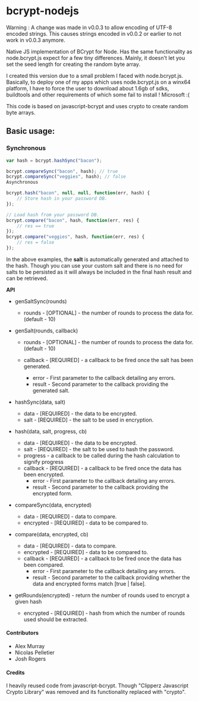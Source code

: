 # bcrypt-nodejs

Warning : A change was made in v0.0.3 to allow encoding of UTF-8 encoded strings. This causes strings encoded in v0.0.2 or earlier to not work in v0.0.3 anymore.

Native JS implementation of BCrypt for Node. Has the same functionality as node.bcrypt.js expect for a few tiny differences. Mainly, it doesn't let you set the seed length for creating the random byte array.

I created this version due to a small problem I faced with node.bcrypt.js. Basically, to deploy one of my apps which uses node.bcrypt.js on a winx64 platform, I have to force the user to download about 1.6gb of sdks, buildtools and other requirements of which some fail to install ! Microsoft :(

This code is based on javascript-bcrypt and uses crypto to create random byte arrays.

## Basic usage:

### Synchronous
```javascript
var hash = bcrypt.hashSync("bacon");

bcrypt.compareSync("bacon", hash); // true
bcrypt.compareSync("veggies", hash); // false
Asynchronous

bcrypt.hash("bacon", null, null, function(err, hash) {
    // Store hash in your password DB.
});

// Load hash from your password DB.
bcrypt.compare("bacon", hash, function(err, res) {
    // res == true
});
bcrypt.compare("veggies", hash, function(err, res) {
    // res = false
});
```

In the above examples, the **salt** is automatically generated and attached to the hash. Though you can use your custom salt and there is no need for salts to be persisted as it will always be included in the final hash result and can be retrieved.

**API**


- genSaltSync(rounds)

    - rounds - [OPTIONAL] - the number of rounds to process the data for. (default - 10)


- genSalt(rounds, callback)

    - rounds - [OPTIONAL] - the number of rounds to process the data for. (default - 10)

    - callback - [REQUIRED] - a callback to be fired once the salt has been generated.

      - error - First parameter to the callback detailing any errors.
      - result - Second parameter to the callback providing the generated salt.


- hashSync(data, salt)
    - data - [REQUIRED] - the data to be encrypted.
    - salt - [REQUIRED] - the salt to be used in encryption.


- hash(data, salt, progress, cb)
    - data - [REQUIRED] - the data to be encrypted.
    - salt - [REQUIRED] - the salt to be used to hash the password.
    - progress - a callback to be called during the hash calculation to signify progress
    - callback - [REQUIRED] - a callback to be fired once the data has been encrypted.
      - error - First parameter to the callback detailing any errors.
      - result - Second parameter to the callback providing the encrypted form.


- compareSync(data, encrypted)
    - data - [REQUIRED] - data to compare.
    - encrypted - [REQUIRED] - data to be compared to.


- compare(data, encrypted, cb)
    - data - [REQUIRED] - data to compare.
    - encrypted - [REQUIRED] - data to be compared to.
    - callback - [REQUIRED] - a callback to be fired once the data has been compared.
      - error - First parameter to the callback detailing any errors.
      - result - Second parameter to the callback providing whether the data and encrypted forms match [true | false].


- getRounds(encrypted) - return the number of rounds used to encrypt a given hash
    - encrypted - [REQUIRED] - hash from which the number of rounds used should be extracted.


#### Contributors
- Alex Murray
- Nicolas Pelletier
- Josh Rogers

#### Credits
I heavily reused code from javascript-bcrypt. Though "Clipperz Javascript Crypto Library" was removed and its functionality replaced with "crypto".
